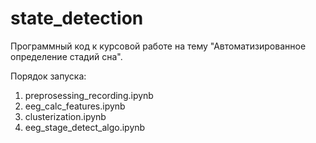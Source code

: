 # state_detection
Программный код к курсовой работе на тему "Автоматизированное определение стадий сна".

Порядок запуска:
1. preprosessing_recording.ipynb
2. eeg_calc_features.ipynb
3. clusterization.ipynb
4. eeg_stage_detect_algo.ipynb
